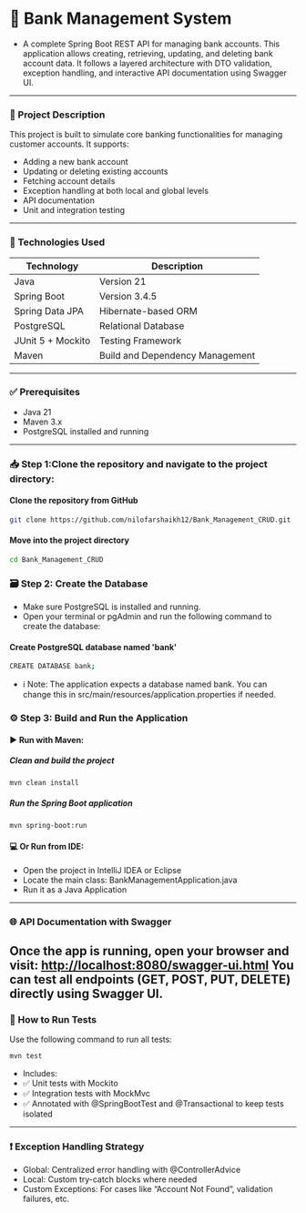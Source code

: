 # 🏦 Bank Management System
- A complete Spring Boot REST API for managing bank accounts. This application allows creating, retrieving, updating, and deleting bank account data.
It follows a layered architecture with DTO validation, exception handling, and interactive API documentation using Swagger UI.
---
### 📌 Project Description
This project is built to simulate core banking functionalities for managing customer accounts. It supports:
- Adding a new bank account
- Updating or deleting existing accounts
- Fetching account details
- Exception handling at both local and global levels
- API documentation 
- Unit and integration testing
---
### 🧰 Technologies Used
| Technology          | Description                          |
|---------------------|--------------------------------------|
| Java                | Version 21                           |
| Spring Boot         | Version 3.4.5                        |
| Spring Data JPA     | Hibernate-based ORM                  |
| PostgreSQL          | Relational Database                  |
| JUnit 5 + Mockito   | Testing Framework                    |
| Maven               | Build and Dependency Management      |
---
### ✅ Prerequisites
- Java 21
- Maven 3.x
- PostgreSQL installed and running
---
### 📥 Step 1:Clone the repository and navigate to the project directory:


#### Clone the repository from GitHub
```bash
git clone https://github.com/nilofarshaikh12/Bank_Management_CRUD.git
```
#### Move into the project directory
```bash
cd Bank_Management_CRUD
```

### 🗃️ Step 2: Create the Database
- Make sure PostgreSQL is installed and running.
- Open your terminal or pgAdmin and run the following command to create the database:
#### Create PostgreSQL database named 'bank'
```bash
CREATE DATABASE bank;
```
- ℹ️ Note: The application expects a database named bank. You can change this in src/main/resources/application.properties if needed.

### ⚙️ Step 3: Build and Run the Application
#### ▶️ Run with Maven:

##### Clean and build the project
```bash
mvn clean install
```
##### Run the Spring Boot application
```bash
mvn spring-boot:run
```
#### 💻 Or Run from IDE:
- Open the project in IntelliJ IDEA or Eclipse
- Locate the main class: BankManagementApplication.java
- Run it as a Java Application
---
### 🌐 API Documentation with Swagger
Once the app is running, open your browser and visit:
 [http://localhost:8080/swagger-ui.html](http://localhost:8080/swagger-ui.html)
You can test all endpoints (GET, POST, PUT, DELETE) directly using Swagger UI.
---
### 🧪 How to Run Tests
Use the following command to run all tests:
```bash
mvn test
```
- Includes:
- ✅ Unit tests with Mockito
- ✅ Integration tests with MockMvc
- ✅ Annotated with @SpringBootTest and @Transactional to keep tests isolated
---
### ❗ Exception Handling Strategy
- Global: Centralized error handling with @ControllerAdvice
- Local: Custom try-catch blocks where needed
- Custom Exceptions: For cases like “Account Not Found”, validation failures, etc.




